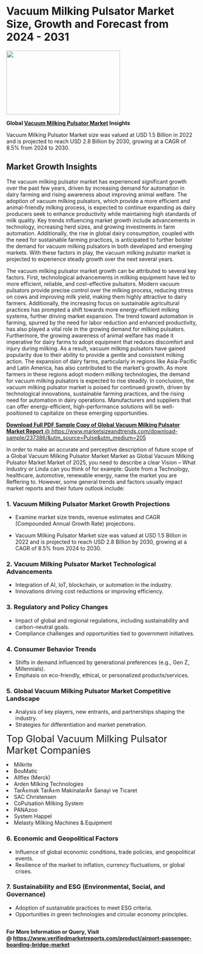 <H1>Vacuum Milking Pulsator Market Size, Growth and Forecast from 2024 - 2031</H1><img class="aligncenter size-medium wp-image-584254" src="https://thirdeyenews.in/wp-content/uploads/2024/09/Global-Market-Research-300x168.jpeg" alt="" width="300" height="168" /><p><strong>Global&nbsp;<a href="https://www.marketsizeandtrends.com/download-sample/237386/&amp;utm_source=Pulse&amp;utm_medium=205">Vacuum Milking Pulsator Market</a> Insights</strong></p><p>Vacuum Milking Pulsator Market size was valued at USD 1.5 Billion in 2022 and is projected to reach USD 2.8 Billion by 2030, growing at a CAGR of 8.5% from 2024 to 2030.</p><p><h2>Market Growth Insights</h2> <p>The vacuum milking pulsator market has experienced significant growth over the past few years, driven by increasing demand for automation in dairy farming and rising awareness about improving animal welfare. The adoption of vacuum milking pulsators, which provide a more efficient and animal-friendly milking process, is expected to continue expanding as dairy producers seek to enhance productivity while maintaining high standards of milk quality. Key trends influencing market growth include advancements in technology, increasing herd sizes, and growing investments in farm automation. Additionally, the rise in global dairy consumption, coupled with the need for sustainable farming practices, is anticipated to further bolster the demand for vacuum milking pulsators in both developed and emerging markets. With these factors in play, the vacuum milking pulsator market is projected to experience steady growth over the next several years.</p> <p><a href="#"></a></p> <p>The vacuum milking pulsator market growth can be attributed to several key factors. First, technological advancements in milking equipment have led to more efficient, reliable, and cost-effective pulsators. Modern vacuum pulsators provide precise control over the milking process, reducing stress on cows and improving milk yield, making them highly attractive to dairy farmers. Additionally, the increasing focus on sustainable agricultural practices has prompted a shift towards more energy-efficient milking systems, further driving market expansion. The trend toward automation in farming, spurred by the need for labor reduction and enhanced productivity, has also played a vital role in the growing demand for milking pulsators. Furthermore, the growing awareness of animal welfare has made it imperative for dairy farms to adopt equipment that reduces discomfort and injury during milking. As a result, vacuum milking pulsators have gained popularity due to their ability to provide a gentle and consistent milking action. The expansion of dairy farms, particularly in regions like Asia-Pacific and Latin America, has also contributed to the market's growth. As more farmers in these regions adopt modern milking technologies, the demand for vacuum milking pulsators is expected to rise steadily. In conclusion, the vacuum milking pulsator market is poised for continued growth, driven by technological innovations, sustainable farming practices, and the rising need for automation in dairy operations. Manufacturers and suppliers that can offer energy-efficient, high-performance solutions will be well-positioned to capitalize on these emerging opportunities.</p> <p><a href="#"></p><p><span class=""><strong>Download Full PDF Sample Copy of Global Vacuum Milking Pulsator Market Report</strong> @ <a href="https://www.marketsizeandtrends.com/download-sample/237386/&amp;utm_source=Pulse&amp;utm_medium=205" target="_blank">https://www.marketsizeandtrends.com/download-sample/237386/&amp;utm_source=Pulse&amp;utm_medium=205</a></span></p><p>In order to make an accurate and perceptive description of future scope of a Global&nbsp;Vacuum Milking Pulsator Market Market as Global&nbsp;Vacuum Milking Pulsator Market Market of 2025, you need to describe a clear Vision &ndash; What Industry or Linda can you think of for example: Quote from a Technology, healthcare, automotive, renewable energy, name the market you are Reffering to. However, some general trends and factors usually impact market reports and their future outlook include:</p><h3>1.&nbsp;<strong>Vacuum Milking Pulsator Market Growth Projections</strong></h3><ul><li>Examine market size trends, revenue estimates and CAGR (Compounded Annual Growth Rate) projections.</li><li><p>Vacuum Milking Pulsator Market size was valued at USD 1.5 Billion in 2022 and is projected to reach USD 2.8 Billion by 2030, growing at a CAGR of 8.5% from 2024 to 2030.</p></li></ul><h3>2.&nbsp;<strong>Vacuum Milking Pulsator Market Technological Advancements</strong></h3><ul><li>Integration of AI, IoT, blockchain, or automation in the industry.</li><li>Innovations driving cost reductions or improving efficiency.</li></ul><h3>3.&nbsp;<strong>Regulatory and Policy Changes</strong></h3><ul><li>Impact of global and regional regulations, including sustainability and carbon-neutral goals.</li><li>Compliance challenges and opportunities tied to government initiatives.</li></ul><h3>4.&nbsp;<strong>Consumer Behavior Trends</strong></h3><ul><li>Shifts in demand influenced by generational preferences (e.g., Gen Z, Millennials).</li><li>Emphasis on eco-friendly, ethical, or personalized products/services.</li></ul><h3>5.&nbsp;<strong>Global Vacuum Milking Pulsator Market Competitive Landscape</strong></h3><ul><li>Analysis of key players, new entrants, and partnerships shaping the industry.</li><li>Strategies for differentiation and market penetration.</li></ul><p data-pm-slice="1 1 []"><span style="color: inherit; font-family: inherit; font-size: 25px;">Top Global Vacuum Milking Pulsator Market Companies</span></p><div class="" data-test-id=""><p><li>Milkrite</li><li> BouMatic</li><li> Allflex (Merck)</li><li> Arden Milking Technologies</li><li> TarÄ±mak TarÄ±m MakinalarÄ± Sanayi ve Ticaret</li><li> SAC Christensen</li><li> CoPulsation Milking System</li><li> PANAzoo</li><li> System Happel</li><li> Melasty Milking Machines & Equipment</li></p></div><h3>6.&nbsp;<strong>Economic and Geopolitical Factors</strong></h3><ul><li>Influence of global economic conditions, trade policies, and geopolitical events.</li><li>Resilience of the market to inflation, currency fluctuations, or global crises.</li></ul><h3>7.&nbsp;<strong>Sustainability and ESG (Environmental, Social, and Governance)</strong></h3><ul><li>Adoption of sustainable practices to meet ESG criteria.</li><li>Opportunities in green technologies and circular economy principles.</li></ul><h2><strong style="font-size: 14px;">For More Information or Query, Visit @&nbsp;</strong><a style="background-color: #ffffff; font-size: 14px;" href="https://www.marketsizeandtrends.com/report/vacuum-milking-pulsator-market/" target="_blank">https://www.verifiedmarketreports.com/product/airport-passenger-boarding-bridge-market</a></h2>

